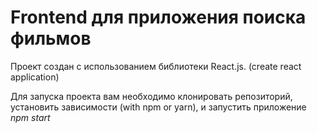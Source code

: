 # Frontend для приложения поиска фильмов

Проект создан с использованием библиотеки React.js. (create react application)

Для запуска проекта вам необходимо клонировать репозиторий, установить зависимости (with npm or yarn),  и запустить приложение *npm start*

